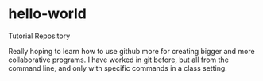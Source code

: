 # hello-world
Tutorial Repository 

Really hoping to learn how to use github more for creating bigger and more collaborative programs. 
I have worked in git before, but all from the command line, and only with specific commands in a class setting.
